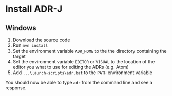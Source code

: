 # Install ADR-J

## Windows

1. Download the source code
2. Run `mvn install`
3. Set the environment variable `ADR_HOME` to the the directory containing the target  
4. Set the environment variable `EDITOR` or `VISUAL` to the location of the editor you what to use for editing the ADRs (e.g. Atom)
5. Add `...\launch-scripts\adr.bat` to the `PATH` environment variable

You should now be able to type `adr` from the command line and see a response.
